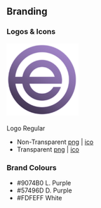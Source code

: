 ## Branding
### Logos & Icons
<img src="/ep.png" width="164"></img><br></br>
Logo Regular
- Non-Transparent <a href="/ep.png">png</a> | <a href="/ep.ico">ico</a>
- Transparent <a href="/ep.png">png</a> | <a href="/ep.png">ico</a>
### Brand Colours
-  #9074B0 L. Purple
-  #57496D D. Purple
-  #FDFEFF White

